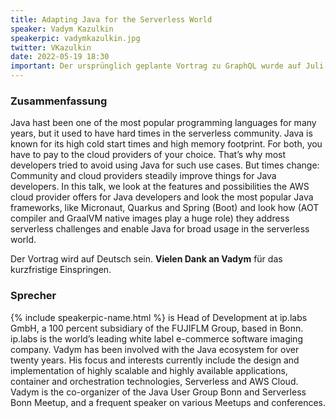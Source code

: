 ```yaml
---
title: Adapting Java for the Serverless World
speaker: Vadym Kazulkin
speakerpic: vadymkazulkin.jpg
twitter: VKazulkin
date: 2022-05-19 18:30
important: Der ursprünglich geplante Vortrag zu GraphQL wurde auf Juli verschoben.
---
```


### Zusammenfassung

Java hast been one of the most popular programming languages for many years, but it used to have hard times in the serverless community. Java is known for its high cold start times and high memory footprint. For both, you have to pay to the cloud providers of your choice. That’s why most developers tried to avoid using Java for such use cases. But times change: Community and cloud providers steadily improve things for Java developers. In this talk, we look at the features and possibilities the AWS cloud provider offers for Java developers and look the most popular Java frameworks, like Micronaut, Quarkus and Spring (Boot) and look how (AOT compiler and GraalVM native images play a huge role) they address serverless challenges and enable Java for broad usage in the serverless world.

Der Vortrag wird auf Deutsch sein. __Vielen Dank an Vadym__ für das kurzfristige Einspringen.


### Sprecher

{% include speakerpic-name.html %} is Head of Development at ip.labs GmbH, a 100 percent subsidiary of the FUJIFLM Group, based in Bonn. ip.labs is the world’s leading white label e-commerce software imaging company. Vadym has been involved with the Java ecosystem for over twenty years. His focus and interests currently include the design and implementation of highly scalable and highly available applications, container and orchestration technologies, Serverless and AWS Cloud. Vadym is the co-organizer of the Java User Group Bonn and Serverless Bonn Meetup, and a frequent speaker on various Meetups and conferences.
